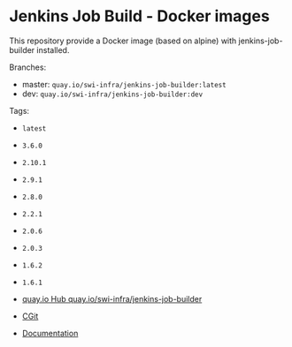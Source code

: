Jenkins Job Build - Docker images
=================================

This repository provide a Docker image (based on alpine) with jenkins-job-builder installed.

Branches:
 - master: `quay.io/swi-infra/jenkins-job-builder:latest`
 - dev: `quay.io/swi-infra/jenkins-job-builder:dev`

Tags:
 - `latest`
 - `3.6.0`
 - `2.10.1`
 - `2.9.1`
 - `2.8.0`
 - `2.2.1`
 - `2.0.6`
 - `2.0.3`
 - `1.6.2`
 - `1.6.1`

 - [quay.io Hub quay.io/swi-infra/jenkins-job-builder](https://quay.io/swi-infra/jenkins-job-builder/)
 - [CGit](https://git.openstack.org/cgit/openstack-infra/jenkins-job-builder/)
 - [Documentation](http://docs.openstack.org/infra/jenkins-job-builder/)
